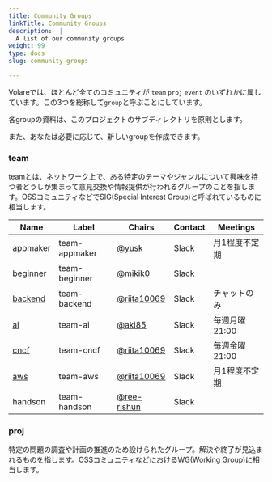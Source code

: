 ```yaml
---
title: Community Groups
linkTitle: Community Groups
description:  |
  A list of our community groups
weight: 99
type: docs
slug: community-groups

---
```


Volareでは、ほとんど全てのコミュニティが `team` `proj` `event` のいずれかに属しています。この3つを総称して`group`と呼ぶことにしています。

各groupの資料は、このプロジェクトのサブディレクトリを原則とします。

また、あなたは必要に応じて、新しいgroupを作成できます。

### team

teamとは、ネットワーク上で、ある特定のテーマやジャンルについて興味を持つ者どうしが集まって意見交換や情報提供が行われるグループのことを指します。OSSコミュニティなどでSIG(Special Interest Group)と呼ばれているものに相当します。



| Name | Label | Chairs | Contact | Meetings |
|------|-------|--------|---------|----------|
| appmaker | team-appmaker  |[@yusk](https://github.com/yusk)  | Slack | 月1程度不定期 |
| beginner | team-beginner | [@mikik0](https://github.com/mikik0) |  Slack  |  |
| [backend](team-backend/README.md) | team-backend | [@riita10069](https://github.com/riita10069) | Slack  | チャットのみ |
| [ai](team-ai/README.md) | team-ai | [@aki85](https://github.com/aki85) | Slack | 毎週月曜21:00 |
| [cncf](team-cncf/README.md) | team-cncf | [@riita10069](https://github.com/riita10069) | Slack | 毎週金曜21:00 |
| [aws](team-aws/README.md) | team-aws | [@riita10069](https://github.com/riita10069) | Slack | 月1程度不定期 |
| handson | team-handson | [@ree-rishun](https://github.com/ree-rishun) | Slack |  |


### proj

特定の問題の調査や計画の推進のため設けられたグループ。解決や終了が見込まれるものを指します。OSSコミュニティなどにおけるWG(Working Group)に相当します。


